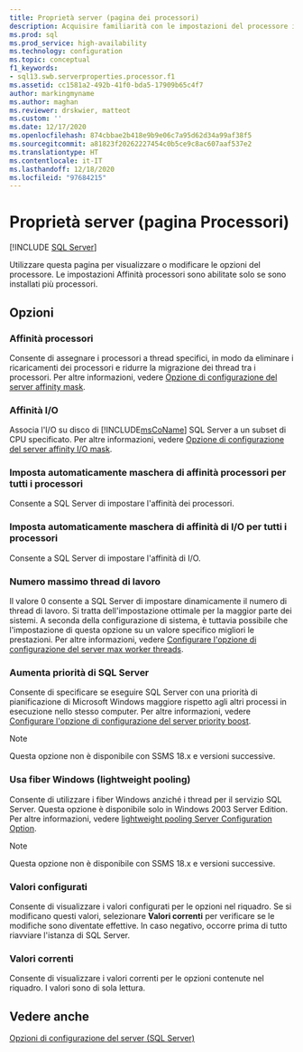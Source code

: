 ```yaml
---
title: Proprietà server (pagina dei processori)
description: Acquisire familiarità con le impostazioni del processore in SQL Server. Informazioni sulle opzioni che controllano il numero di thread di lavoro, l'assegnazione del processore e altre proprietà.
ms.prod: sql
ms.prod_service: high-availability
ms.technology: configuration
ms.topic: conceptual
f1_keywords:
- sql13.swb.serverproperties.processor.f1
ms.assetid: cc1581a2-492b-41f0-bda5-17909b65c4f7
author: markingmyname
ms.author: maghan
ms.reviewer: drskwier, matteot
ms.custom: ''
ms.date: 12/17/2020
ms.openlocfilehash: 874cbbae2b418e9b9e06c7a95d62d34a99af38f5
ms.sourcegitcommit: a81823f20262227454c0b5ce9c8ac607aaf537e2
ms.translationtype: HT
ms.contentlocale: it-IT
ms.lasthandoff: 12/18/2020
ms.locfileid: "97684215"
---
```

# <a name="server-properties-processors-page"></a>Proprietà server (pagina Processori)

[!INCLUDE [SQL Server](../../includes/applies-to-version/sqlserver.md)]

Utilizzare questa pagina per visualizzare o modificare le opzioni del processore. Le impostazioni Affinità processori sono abilitate solo se sono installati più processori.  

## <a name="options"></a>Opzioni

### <a name="processor-affinity"></a>Affinità processori
Consente di assegnare i processori a thread specifici, in modo da eliminare i ricaricamenti dei processori e ridurre la migrazione dei thread tra i processori. Per altre informazioni, vedere [Opzione di configurazione del server affinity mask](../../database-engine/configure-windows/affinity-mask-server-configuration-option.md).

### <a name="io-affinity"></a>Affinità I/O
Associa l'I/O su disco di [!INCLUDE[msCoName](../../includes/msconame-md.md)] SQL Server a un subset di CPU specificato. Per altre informazioni, vedere [Opzione di configurazione del server affinity I/O mask](../../database-engine/configure-windows/affinity-input-output-mask-server-configuration-option.md).

### <a name="automatically-set-processor-affinity-mask-for-all-processors"></a>Imposta automaticamente maschera di affinità processori per tutti i processori
Consente a SQL Server di impostare l'affinità dei processori.

### <a name="automatically-set-io-affinity-mask-for-all-processors"></a>Imposta automaticamente maschera di affinità di I/O per tutti i processori
Consente a SQL Server di impostare l'affinità di I/O.

### <a name="maximum-worker-threads"></a>Numero massimo thread di lavoro
Il valore 0 consente a SQL Server di impostare dinamicamente il numero di thread di lavoro. Si tratta dell'impostazione ottimale per la maggior parte dei sistemi. A seconda della configurazione di sistema, è tuttavia possibile che l'impostazione di questa opzione su un valore specifico migliori le prestazioni. Per altre informazioni, vedere [Configurare l'opzione di configurazione del server max worker threads](../../database-engine/configure-windows/configure-the-max-worker-threads-server-configuration-option.md).  

### <a name="boost-sql-server-priority"></a>Aumenta priorità di SQL Server
Consente di specificare se eseguire SQL Server con una priorità di pianificazione di Microsoft Windows maggiore rispetto agli altri processi in esecuzione nello stesso computer. Per altre informazioni, vedere [Configurare l'opzione di configurazione del server priority boost](../../database-engine/configure-windows/configure-the-priority-boost-server-configuration-option.md).  

> [!Note]
> Questa opzione non è disponibile con SSMS 18.x e versioni successive.

### <a name="use-windows-fibers-lightweight-pooling"></a>Usa fiber Windows (lightweight pooling)
Consente di utilizzare i fiber Windows anziché i thread per il servizio SQL Server. Questa opzione è disponibile solo in Windows 2003 Server Edition. Per altre informazioni, vedere [lightweight pooling Server Configuration Option](../../database-engine/configure-windows/lightweight-pooling-server-configuration-option.md).

> [!Note]
> Questa opzione non è disponibile con SSMS 18.x e versioni successive.

### <a name="configured-values"></a>Valori configurati
Consente di visualizzare i valori configurati per le opzioni nel riquadro. Se si modificano questi valori, selezionare **Valori correnti** per verificare se le modifiche sono diventate effettive. In caso negativo, occorre prima di tutto riavviare l'istanza di SQL Server.

### <a name="running-values"></a>Valori correnti
Consente di visualizzare i valori correnti per le opzioni contenute nel riquadro. I valori sono di sola lettura.

## <a name="see-also"></a>Vedere anche
[Opzioni di configurazione del server &#40;SQL Server&#41;](../../database-engine/configure-windows/server-configuration-options-sql-server.md)  


